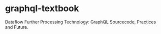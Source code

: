 # graphql-textbook
 Dataflow Further Processing Technology: GraphQL Sourcecode, Practices and Future.
